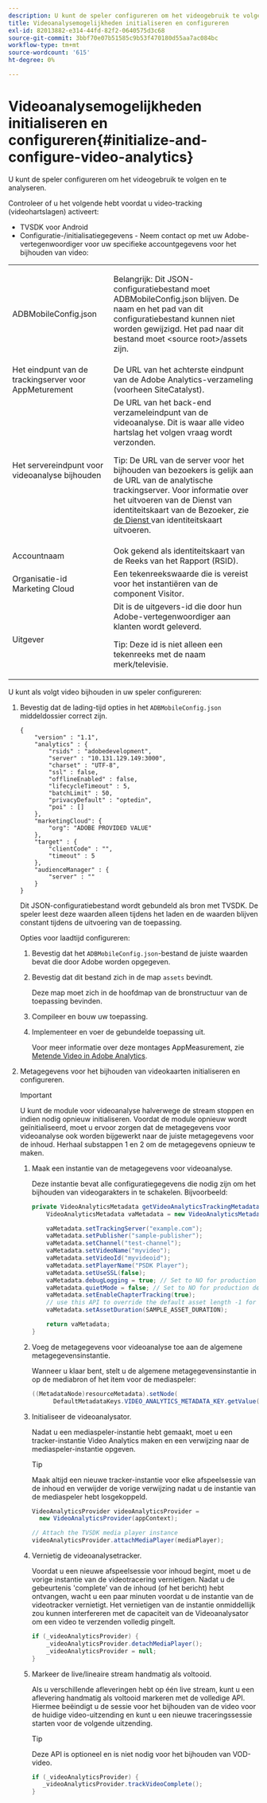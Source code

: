 ```yaml
---
description: U kunt de speler configureren om het videogebruik te volgen en te analyseren.
title: Videoanalysemogelijkheden initialiseren en configureren
exl-id: 82013882-e314-44fd-82f2-0640575d3c68
source-git-commit: 3bbf70e07b51585c9b53f470180d55aa7ac084bc
workflow-type: tm+mt
source-wordcount: '615'
ht-degree: 0%

---
```


# Videoanalysemogelijkheden initialiseren en configureren{#initialize-and-configure-video-analytics}

U kunt de speler configureren om het videogebruik te volgen en te analyseren.

Controleer of u het volgende hebt voordat u video-tracking (videohartslagen) activeert:

* TVSDK voor Android
* Configuratie-/initialisatiegegevens - Neem contact op met uw Adobe-vertegenwoordiger voor uw specifieke accountgegevens voor het bijhouden van video:

<table id="table_3565328ABBEE4605A92EAE1ADE5D6F84"> 
 <tbody> 
  <tr> 
   <td colname="col1"> <span class="filepath"> ADBMobileConfig.json  </span> </td> 
   <td colname="col2"> <p>Belangrijk:  Dit JSON-configuratiebestand moet <span class="codeph"> ADBMobileConfig.json </span> blijven. De naam en het pad van dit configuratiebestand kunnen niet worden gewijzigd. Het pad naar dit bestand moet <span class="codeph"> &lt;source root&gt;/assets </span> zijn. </p> </td> 
  </tr> 
  <tr> 
   <td colname="col1"> Het eindpunt van de trackingserver voor AppMeturement </td> 
   <td colname="col2"> De URL van het achterste eindpunt van de Adobe Analytics-verzameling (voorheen SiteCatalyst). </td> 
  </tr> 
  <tr> 
   <td colname="col1"> Het servereindpunt voor videoanalyse bijhouden </td> 
   <td colname="col2"> De URL van het back-end verzameleindpunt van de videoanalyse. Dit is waar alle video hartslag het volgen vraag wordt verzonden. <p>Tip:  De URL van de server voor het bijhouden van bezoekers is gelijk aan de URL van de analytische trackingserver. Voor informatie over het uitvoeren van de Dienst van identiteitskaart van de Bezoeker, zie <a href="https://experienceleague.adobe.com/docs/id-service/using/implementation/setup-target.html?lang=en" format="html" scope="external"> de Dienst </a> van identiteitskaart uitvoeren. </p> </td> 
  </tr> 
  <tr> 
   <td colname="col1"> Accountnaam </td> 
   <td colname="col2"> Ook gekend als identiteitskaart van de Reeks van het Rapport (RSID). </td> 
  </tr> 
  <tr> 
   <td colname="col1"> Organisatie-id Marketing Cloud </td> 
   <td colname="col2"> Een tekenreekswaarde die is vereist voor het instantiëren van de component Visitor. </td> 
  </tr> 
  <tr> 
   <td colname="col1"> Uitgever </td> 
   <td colname="col2"> Dit is de uitgevers-id die door hun Adobe-vertegenwoordiger aan klanten wordt geleverd. <p>Tip:  Deze id is niet alleen een tekenreeks met de naam merk/televisie. </p> </td> 
  </tr> 
 </tbody> 
</table>

U kunt als volgt video bijhouden in uw speler configureren:

1. Bevestig dat de lading-tijd opties in het `ADBMobileConfig.json` middeldossier correct zijn.

   ```
   { 
       "version" : "1.1", 
       "analytics" : { 
           "rsids" : "adobedevelopment", 
           "server" : "10.131.129.149:3000", 
           "charset" : "UTF-8", 
           "ssl" : false, 
           "offlineEnabled" : false, 
           "lifecycleTimeout" : 5, 
           "batchLimit" : 50, 
           "privacyDefault" : "optedin", 
           "poi" : [] 
       }, 
       "marketingCloud": { 
           "org": "ADOBE PROVIDED VALUE"  
       }, 
       "target" : { 
           "clientCode" : "", 
           "timeout" : 5 
       }, 
       "audienceManager" : { 
           "server" : "" 
       } 
   }
   ```

   Dit JSON-configuratiebestand wordt gebundeld als bron met TVSDK. De speler leest deze waarden alleen tijdens het laden en de waarden blijven constant tijdens de uitvoering van de toepassing.

   Opties voor laadtijd configureren:

   1. Bevestig dat het `ADBMobileConfig.json`-bestand de juiste waarden bevat die door Adobe worden opgegeven.
   1. Bevestig dat dit bestand zich in de map `assets` bevindt.

      Deze map moet zich in de hoofdmap van de bronstructuur van de toepassing bevinden.
   1. Compileer en bouw uw toepassing.
   1. Implementeer en voer de gebundelde toepassing uit.

      Voor meer informatie over deze montages AppMeasurement, zie [Metende Video in Adobe Analytics](https://experienceleague.adobe.com/docs/media-analytics/using/media-overview.html?lang=en).
1. Metagegevens voor het bijhouden van videokaarten initialiseren en configureren.

   >[!IMPORTANT]
   >
   >U kunt de module voor videoanalyse halverwege de stream stoppen en indien nodig opnieuw initialiseren. Voordat de module opnieuw wordt geïnitialiseerd, moet u ervoor zorgen dat de metagegevens voor videoanalyse ook worden bijgewerkt naar de juiste metagegevens voor de inhoud. Herhaal substappen 1 en 2 om de metagegevens opnieuw te maken.

   1. Maak een instantie van de metagegevens voor videoanalyse.

      Deze instantie bevat alle configuratiegegevens die nodig zijn om het bijhouden van videogarakters in te schakelen. Bijvoorbeeld:

      ```java
      private VideoAnalyticsMetadata getVideoAnalyticsTrackingMetadata() { 
          VideoAnalyticsMetadata vaMetadata = new VideoAnalyticsMetadata(); 
      
          vaMetadata.setTrackingServer("example.com"); 
          vaMetadata.setPublisher("sample-publisher"); 
          vaMetadata.setChannel("test-channel"); 
          vaMetadata.setVideoName("myvideo"); 
          vaMetadata.setVideoId("myvideoid"); 
          vaMetadata.setPlayerName("PSDK Player"); 
          vaMetadata.setUseSSL(false); 
          vaMetadata.debugLogging = true; // Set to NO for production deployment. 
          vaMetadata.quietMode = false; // Set to NO for production deployment. 
          vaMetadata.setEnableChapterTracking(true); 
          // use this API to override the default asset length -1 for live streams 
          vaMetadata.setAssetDuration(SAMPLE_ASSET_DURATION); 
      
          return vaMetadata; 
      }
      ```

   1. Voeg de metagegevens voor videoanalyse toe aan de algemene metagegevensinstantie.

      Wanneer u klaar bent, stelt u de algemene metagegevensinstantie in op de mediabron of het item voor de mediaspeler:

      ```java
      ((MetadataNode)resourceMetadata).setNode( 
            DefaultMetadataKeys.VIDEO_ANALYTICS_METADATA_KEY.getValue(), vaMetadata);
      ```

   1. Initialiseer de videoanalysator.

      Nadat u een mediaspeler-instantie hebt gemaakt, moet u een tracker-instantie Video Analytics maken en een verwijzing naar de mediaspeler-instantie opgeven.

      >[!TIP]
      >
      >Maak altijd een nieuwe tracker-instantie voor elke afspeelsessie van de inhoud en verwijder de vorige verwijzing nadat u de instantie van de mediaspeler hebt losgekoppeld.

      ```java
      VideoAnalyticsProvider videoAnalyticsProvider =  
        new VideoAnalyticsProvider(appContext); 
      
      // Attach the TVSDK media player instance 
      videoAnalyticsProvider.attachMediaPlayer(mediaPlayer); 
      ```

   1. Vernietig de videoanalysetracker.

      Voordat u een nieuwe afspeelsessie voor inhoud begint, moet u de vorige instantie van de videotracering vernietigen. Nadat u de gebeurtenis &#39;complete&#39; van de inhoud (of het bericht) hebt ontvangen, wacht u een paar minuten voordat u de instantie van de videotracker vernietigt. Het vernietigen van de instantie onmiddellijk zou kunnen interfereren met de capaciteit van de Videoanalysator om een video te verzenden volledig pingelt.

      ```java
      if (_videoAnalyticsProvider) { 
          _videoAnalyticsProvider.detachMediaPlayer(); 
          _videoAnalyticsProvider = null; 
      }
      ```

   1. Markeer de live/lineaire stream handmatig als voltooid.

      Als u verschillende afleveringen hebt op één live stream, kunt u een aflevering handmatig als voltooid markeren met de volledige API. Hiermee beëindigt u de sessie voor het bijhouden van de video voor de huidige video-uitzending en kunt u een nieuwe traceringssessie starten voor de volgende uitzending.

      >[!TIP]
      >
      >Deze API is optioneel en is niet nodig voor het bijhouden van VOD-video.

      ```java
      if (_videoAnalyticsProvider) { 
         _videoAnalyticsProvider.trackVideoComplete();    
      }
      ```
